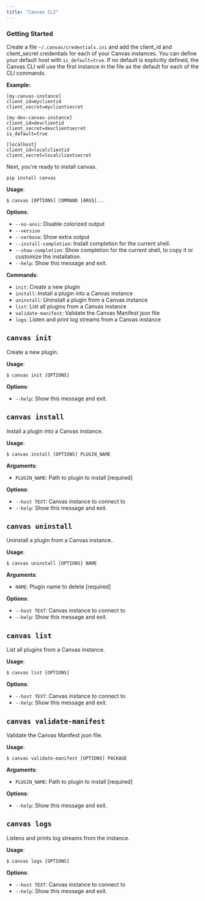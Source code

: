 ```yaml
---
title: "Canvas CLI"
---
```


### Getting Started

Create a file `~/.canvas/credentials.ini` and add the client_id and client_secret credentials for each of your Canvas instances. You can define your default host with `is_default=true`. If no default is explicitly defined, the Canvas CLI will use the first instance in the file as the default for each of the CLI commands.

**Example:**

```
[my-canvas-instance]
client_id=myclientid
client_secret=myclientsecret

[my-dev-canvas-instance]
client_id=devclientid
client_secret=devclientsecret
is_default=true

[localhost]
client_id=localclientid
client_secret=localclientsecret
```

Next, you're ready to install canvas.

`pip install canvas`

**Usage**:

```console
$ canvas [OPTIONS] COMMAND [ARGS]...
```

**Options**:

- `--no-ansi`: Disable colorized output
- `--version`
- `--verbose`: Show extra output
- `--install-completion`: Install completion for the current shell.
- `--show-completion`: Show completion for the current shell, to copy it or customize the installation.
- `--help`: Show this message and exit.

**Commands**:

- `init`: Create a new plugin
- `install`: Install a plugin into a Canvas instance
- `uninstall`: Uninstall a plugin from a Canvas instance
- `list`: List all plugins from a Canvas instance
- `validate-manifest`: Validate the Canvas Manifest json file
- `logs`: Listen and print log streams from a Canvas instance

## `canvas init`

Create a new plugin.

**Usage**:

```console
$ canvas init [OPTIONS]
```

**Options**:

- `--help`: Show this message and exit.

## `canvas install`

Install a plugin into a Canvas instance.

**Usage**:

```console
$ canvas install [OPTIONS] PLUGIN_NAME
```

**Arguments**:

- `PLUGIN_NAME`: Path to plugin to install [required]

**Options**:

- `--host TEXT`: Canvas instance to connect to
- `--help`: Show this message and exit.

## `canvas uninstall`

Uninstall a plugin from a Canvas instance..

**Usage**:

```console
$ canvas uninstall [OPTIONS] NAME
```

**Arguments**:

- `NAME`: Plugin name to delete [required]

**Options**:

- `--host TEXT`: Canvas instance to connect to
- `--help`: Show this message and exit.

## `canvas list`

List all plugins from a Canvas instance.

**Usage**:

```console
$ canvas list [OPTIONS]
```

**Options**:

- `--host TEXT`: Canvas instance to connect to
- `--help`: Show this message and exit.

## `canvas validate-manifest`

Validate the Canvas Manifest json file.

**Usage**:

```console
$ canvas validate-manifest [OPTIONS] PACKAGE
```

**Arguments**:

- `PLUGIN_NAME`: Path to plugin to install [required]

**Options**:

- `--help`: Show this message and exit.

## `canvas logs`

Listens and prints log streams from the instance.

**Usage**:

```console
$ canvas logs [OPTIONS]
```

**Options**:

- `--host TEXT`: Canvas instance to connect to
- `--help`: Show this message and exit.
